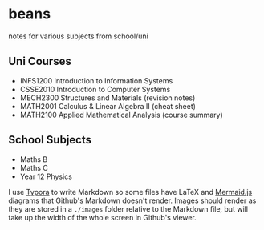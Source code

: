 # beans
notes for various subjects from school/uni

## Uni Courses
- INFS1200 Introduction to Information Systems
- CSSE2010 Introduction to Computer Systems
- MECH2300 Structures and Materials (revision notes)
- MATH2001 Calculus & Linear Algebra II (cheat sheet)
- MATH2100 Applied Mathematical Analysis (course summary)

## School Subjects
- Maths B
- Maths C
- Year 12 Physics

I use [Typora](https://typora.io/) to write Markdown so some files have LaTeX and [Mermaid.js](https://mermaid-js.github.io/mermaid/#/) diagrams
that Github's Markdown doesn't render. Images should render as they are stored in a `./images` folder relative to the Markdown file, but
will take up the width of the whole screen in Github's viewer.
